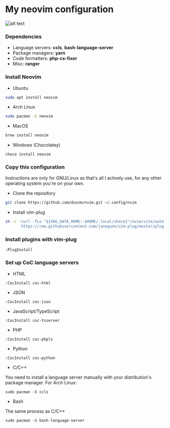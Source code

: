 # My neovim configuration
![alt text](https://raw.githubusercontent.com/dusnm/nvim/master/utils/images/nvim.png)

### Dependencies
* Language servers: **ccls**, **bash-language-server**
* Package managers: **yarn**
* Code formatters: **php-cs-fixer**
* Misc: **ranger**

### Install Neovim
* Ubuntu
```sh
sudo apt install neovim
```
* Arch Linux
```sh
sudo pacman -S neovim
```
* MacOS
```sh
brew install neovim
```
* Windows (Chocolatey)
```
choco install neovim
```

### Copy this configuration
Instructions are only for GNU/Linux as that's all I actively use, for any other operating system you're on your own.

* Clone the repository
```sh
git clone https://github.com/dusnm/nvim.git ~/.config/nvim
```
* Install vim-plug
```sh
sh -c 'curl -fLo "${XDG_DATA_HOME:-$HOME/.local/share}"/nvim/site/autoload/plug.vim --create-dirs \
       https://raw.githubusercontent.com/junegunn/vim-plug/master/plug.vim'
```

### Install plugins with vim-plug
```
:PlugInstall
```

### Set up CoC language servers
* HTML
```
:CocInstall coc-html
```
* JSON
```
:CocInstall coc-json
```
* JavaScript/TypeScript
```
:CocInstall coc-tsserver
```
* PHP
```
:CocInstall coc-phpls
```
* Python
```
:CocInstall coc-python
```
* C/C++

You need to install a language server manually with your distribution's package manager. For Arch Linux:
```
sudo pacman -S ccls
```
* Bash

The same process as C/C++
```
sudo pacman -S bash-language-server
```
